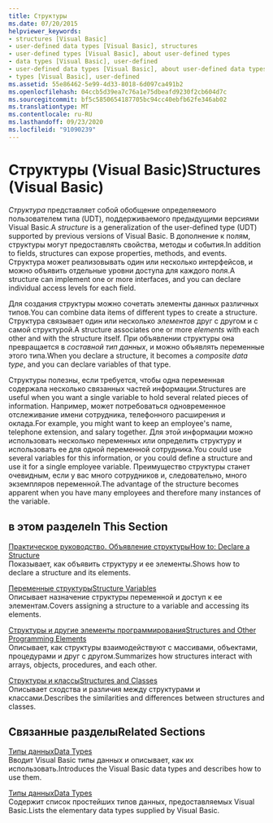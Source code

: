 ```yaml
---
title: Структуры
ms.date: 07/20/2015
helpviewer_keywords:
- structures [Visual Basic]
- user-defined data types [Visual Basic], structures
- user-defined types [Visual Basic], about user-defined types
- data types [Visual Basic], user-defined
- user-defined data types [Visual Basic], about user-defined data types
- types [Visual Basic], user-defined
ms.assetid: 55e86462-5e99-4d33-8018-6d097ca491b2
ms.openlocfilehash: 04ccb5d39ea7c76a1e75dbeafd9230f2cb604d7c
ms.sourcegitcommit: bf5c5850654187705bc94cc40ebfb62fe346ab02
ms.translationtype: MT
ms.contentlocale: ru-RU
ms.lasthandoff: 09/23/2020
ms.locfileid: "91090239"
---
```

# <a name="structures-visual-basic"></a><span data-ttu-id="fd3a4-102">Структуры (Visual Basic)</span><span class="sxs-lookup"><span data-stu-id="fd3a4-102">Structures (Visual Basic)</span></span>

<span data-ttu-id="fd3a4-103">*Структура* представляет собой обобщение определяемого пользователем типа (UDT), поддерживаемого предыдущими версиями Visual Basic.</span><span class="sxs-lookup"><span data-stu-id="fd3a4-103">A *structure* is a generalization of the user-defined type (UDT) supported by previous versions of Visual Basic.</span></span> <span data-ttu-id="fd3a4-104">В дополнение к полям, структуры могут предоставлять свойства, методы и события.</span><span class="sxs-lookup"><span data-stu-id="fd3a4-104">In addition to fields, structures can expose properties, methods, and events.</span></span> <span data-ttu-id="fd3a4-105">Структура может реализовывать один или несколько интерфейсов, и можно объявить отдельные уровни доступа для каждого поля.</span><span class="sxs-lookup"><span data-stu-id="fd3a4-105">A structure can implement one or more interfaces, and you can declare individual access levels for each field.</span></span>  
  
 <span data-ttu-id="fd3a4-106">Для создания структуры можно сочетать элементы данных различных типов.</span><span class="sxs-lookup"><span data-stu-id="fd3a4-106">You can combine data items of different types to create a structure.</span></span> <span data-ttu-id="fd3a4-107">Структура связывает один или несколько *элементов* друг с другом и с самой структурой.</span><span class="sxs-lookup"><span data-stu-id="fd3a4-107">A structure associates one or more *elements* with each other and with the structure itself.</span></span> <span data-ttu-id="fd3a4-108">При объявлении структуры она превращается в *составной тип данных*, и можно объявлять переменные этого типа.</span><span class="sxs-lookup"><span data-stu-id="fd3a4-108">When you declare a structure, it becomes a *composite data type*, and you can declare variables of that type.</span></span>  
  
 <span data-ttu-id="fd3a4-109">Структуры полезны, если требуется, чтобы одна переменная содержала несколько связанных частей информации.</span><span class="sxs-lookup"><span data-stu-id="fd3a4-109">Structures are useful when you want a single variable to hold several related pieces of information.</span></span> <span data-ttu-id="fd3a4-110">Например, может потребоваться одновременное отслеживание имени сотрудника, телефонного расширения и оклада.</span><span class="sxs-lookup"><span data-stu-id="fd3a4-110">For example, you might want to keep an employee's name, telephone extension, and salary together.</span></span> <span data-ttu-id="fd3a4-111">Для этой информации можно использовать несколько переменных или определить структуру и использовать ее для одной переменной сотрудника.</span><span class="sxs-lookup"><span data-stu-id="fd3a4-111">You could use several variables for this information, or you could define a structure and use it for a single employee variable.</span></span> <span data-ttu-id="fd3a4-112">Преимущество структуры станет очевидным, если у вас много сотрудников и, следовательно, много экземпляров переменной.</span><span class="sxs-lookup"><span data-stu-id="fd3a4-112">The advantage of the structure becomes apparent when you have many employees and therefore many instances of the variable.</span></span>  
  
## <a name="in-this-section"></a><span data-ttu-id="fd3a4-113">в этом разделе</span><span class="sxs-lookup"><span data-stu-id="fd3a4-113">In This Section</span></span>  

 [<span data-ttu-id="fd3a4-114">Практическое руководство. Объявление структуры</span><span class="sxs-lookup"><span data-stu-id="fd3a4-114">How to: Declare a Structure</span></span>](how-to-declare-a-structure.md)  
 <span data-ttu-id="fd3a4-115">Показывает, как объявить структуру и ее элементы.</span><span class="sxs-lookup"><span data-stu-id="fd3a4-115">Shows how to declare a structure and its elements.</span></span>  
  
 [<span data-ttu-id="fd3a4-116">Переменные структуры</span><span class="sxs-lookup"><span data-stu-id="fd3a4-116">Structure Variables</span></span>](structure-variables.md)  
 <span data-ttu-id="fd3a4-117">Описывает назначение структуры переменной и доступ к ее элементам.</span><span class="sxs-lookup"><span data-stu-id="fd3a4-117">Covers assigning a structure to a variable and accessing its elements.</span></span>  
  
 [<span data-ttu-id="fd3a4-118">Структуры и другие элементы программирования</span><span class="sxs-lookup"><span data-stu-id="fd3a4-118">Structures and Other Programming Elements</span></span>](structures-and-other-programming-elements.md)  
 <span data-ttu-id="fd3a4-119">Описывает, как структуры взаимодействуют с массивами, объектами, процедурами и друг с другом.</span><span class="sxs-lookup"><span data-stu-id="fd3a4-119">Summarizes how structures interact with arrays, objects, procedures, and each other.</span></span>  
  
 [<span data-ttu-id="fd3a4-120">Структуры и классы</span><span class="sxs-lookup"><span data-stu-id="fd3a4-120">Structures and Classes</span></span>](structures-and-classes.md)  
 <span data-ttu-id="fd3a4-121">Описывает сходства и различия между структурами и классами.</span><span class="sxs-lookup"><span data-stu-id="fd3a4-121">Describes the similarities and differences between structures and classes.</span></span>  
  
## <a name="related-sections"></a><span data-ttu-id="fd3a4-122">Связанные разделы</span><span class="sxs-lookup"><span data-stu-id="fd3a4-122">Related Sections</span></span>  

 [<span data-ttu-id="fd3a4-123">Типы данных</span><span class="sxs-lookup"><span data-stu-id="fd3a4-123">Data Types</span></span>](index.md)  
 <span data-ttu-id="fd3a4-124">Вводит Visual Basic типы данных и описывает, как их использовать.</span><span class="sxs-lookup"><span data-stu-id="fd3a4-124">Introduces the Visual Basic data types and describes how to use them.</span></span>  
  
 [<span data-ttu-id="fd3a4-125">Типы данных</span><span class="sxs-lookup"><span data-stu-id="fd3a4-125">Data Types</span></span>](../../../language-reference/data-types/index.md)  
 <span data-ttu-id="fd3a4-126">Содержит список простейших типов данных, предоставляемых Visual Basic.</span><span class="sxs-lookup"><span data-stu-id="fd3a4-126">Lists the elementary data types supplied by Visual Basic.</span></span>
